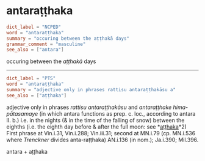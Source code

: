 # antaraṭṭhaka

``` toml
dict_label = "NCPED"
word = "antaraṭṭhaka"
summary = "occuring between the aṭṭhakā days"
grammar_comment = "masculine"
see_also = ["antara"]
```

occuring between the *aṭṭhakā* days

--------------------

``` toml
dict_label = "PTS"
word = "antaraṭṭhaka"
summary = "adjective only in phrases rattisu antaraṭṭhakāsu a"
see_also = ["aṭṭhaka"]
```

adjective only in phrases *rattisu antaraṭṭhakāsu* and *antaraṭṭhake hima\-pātasamaye* (in which antara functions as prep. c. loc., according to antara II. b.) i.e. in the nights (& in the time of the falling of snow) between the eighths (i.e. the eighth day before & after the full moon: see *[aṭṭhaka](aṭṭhaka.md)*2) First phrase at Vin.i.31, Vin.i.288; Vin.iii.31; second at MN.i.79 (cp. MN.i.536 where *Trenckner* divides anta\-raṭṭhaka) AN.i.136 (in nom.); Ja.i.390; Mil.396.

antara \+ aṭṭhaka

